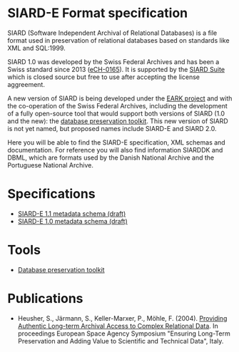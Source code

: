 # SIARD-E Format specification

SIARD (Software Independent Archival of Relational Databases) is a file format used in preservation of relational databases based on standards like XML and SQL:1999.

SIARD 1.0 was developed by the Swiss Federal Archives and has been a Swiss standard since 2013 ([eCH-0165](http://www.bar.admin.ch/dienstleistungen/00823/01911/index.html?lang=en&download=NHzLpZeg7t,lnp6I0NTU042l2Z6ln1ad1IZn4Z2qZpnO2Yuq2Z6gpJCDeIN,gGym162epYbg2c_JjKbNoKSn6A--)). It is supported by the [SIARD Suite](http://www.bar.admin.ch/dienstleistungen/00823/01911/index.html?lang=en) which is closed source but free to use after accepting the license aggreement.

A new version of SIARD is being developed under the [EARK project](http://www.eark-project.com/) and with the co-operation of the Swiss Federal Archives, including the development of a fully open-source tool that would support both versions of SIARD (1.0 and the new): the [database preservation toolkit](http://keeps.github.io/db-preservation-toolkit/). This new version of SIARD is not yet named, but proposed names include SIARD-E and SIARD 2.0.

Here you will be able to find the SIARD-E specification, XML schemas and documentation. For reference you will also find information SIARDDK and DBML, which are formats used by the Danish National Archive and the Portuguese National Archive.

# Specifications

* [SIARD-E 1.1 metadata schema (draft)](https://raw.githubusercontent.com/eark-project/siard-e-format/master/metadata-SIARD-E-1.1.xsd)
* [SIARD-E 1.0 metadata schema (draft)](https://raw.githubusercontent.com/eark-project/siard-e-format/master/metadata-SIARD-E-1.0.xsd)

# Tools

* [Database preservation toolkit](http://keeps.github.io/db-preservation-toolkit/)

# Publications

* Heusher, S., Järmann, S., Keller-Marxer, P., Möhle, F. (2004). [Providing Authentic Long-term Archival Access to Complex Relational Data](http://arxiv.org/abs/cs/0408054v1). In proceedings European Space Agency Symposium "Ensuring Long-Term Preservation and Adding Value to Scientific and Technical Data", Italy.
